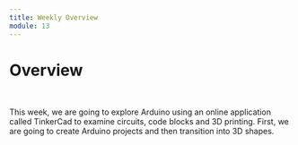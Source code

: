 ```yaml
---
title: Weekly Overview
module: 13
---
```


# Overview


<br />

<!--<iframe width="560" height="315" src="https://www.youtube.com/embed/7MeuHO_Zz44" frameborder="0" allow="accelerometer; autoplay; encrypted-media; gyroscope; picture-in-picture" allowfullscreen></iframe>-->

This week, we are going to explore Arduino using an online application called TinkerCad to examine circuits, code blocks and 3D printing.  First, we are going to create Arduino projects and then transition into 3D shapes.